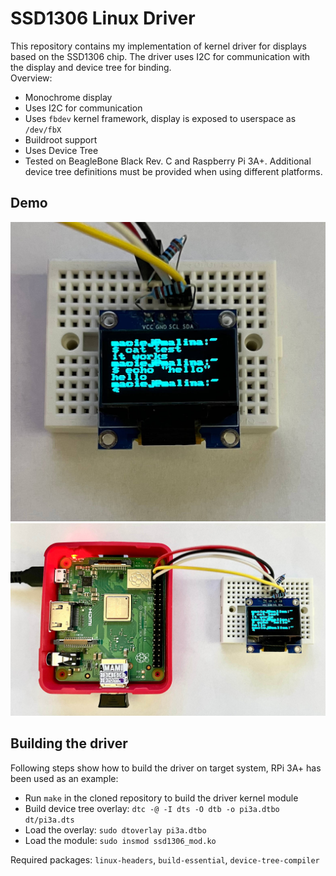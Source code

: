 # SSD1306 Linux Driver
This repository contains my implementation of kernel driver for displays based on the SSD1306 chip. The driver uses I2C for communication with the display and device tree for binding.
<br>
Overview:
* Monochrome display
* Uses I2C for communication
* Uses `fbdev` kernel framework, display is exposed to userspace as `/dev/fbX`
* Buildroot support
* Uses Device Tree
* Tested on BeagleBone Black Rev. C and Raspberry Pi 3A+. Additional device tree definitions must be provided when using different platforms.
  
## Demo
![zoomed in picture of display](img/display.jpg)
<br>
![display connected to RPi 3A+](img/rpi.jpg)

## Building the driver
Following steps show how to build the driver on target system, RPi 3A+ has been used as an example:
* Run `make` in the cloned repository to build the driver kernel module
* Build device tree overlay: `dtc -@ -I dts -O dtb -o pi3a.dtbo dt/pi3a.dts`
* Load the overlay: `sudo dtoverlay pi3a.dtbo`
* Load the module: `sudo insmod ssd1306_mod.ko`

Required packages: `linux-headers`, `build-essential`, `device-tree-compiler`